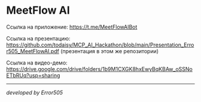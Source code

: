 # MeetFlow AI

Ссылка на приложение: https://t.me/MeetFlowAIBot

Ссылка на презентацию: https://github.com/todaisy/MCP_AI_Hackathon/blob/main/Presentation_Error505_MeetFlowAI.pdf
(презентация в этом же репозитории)

Ссылка на видео-демо: https://drive.google.com/drive/folders/1b9M1CXGK8hxEwyBqKBAw_oSSNoETbRUq?usp=sharing

------------------------------------
*developed by Error505*
